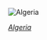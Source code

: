 
![Algeria](https://www.gstatic.com/prettyearth/assets/full/1104.jpg)

*[Algeria](https://www.google.com/maps/@29.725045,-2.512742,12z/data=!3m1!1e3)*
